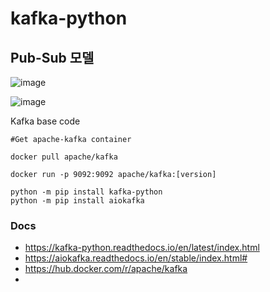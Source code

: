 # kafka-python


## Pub-Sub 모델 

![image](https://github.com/wjs2063/kafka-python/assets/76778082/072398b7-75e2-41b6-9a50-85a4bf678eb3)



![image](https://github.com/wjs2063/kafka-python/assets/76778082/c7989dbb-c303-4257-9c98-f4de3771b48b)




Kafka base code


```
#Get apache-kafka container

docker pull apache/kafka

docker run -p 9092:9092 apache/kafka:[version]

python -m pip install kafka-python
python -m pip install aiokafka

```




### Docs 

- https://kafka-python.readthedocs.io/en/latest/index.html
- https://aiokafka.readthedocs.io/en/stable/index.html#
- https://hub.docker.com/r/apache/kafka
- 
